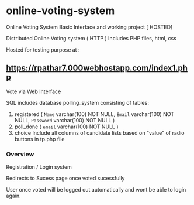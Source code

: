 # online-voting-system
Online Voting System Basic Interface and working project [ HOSTED]

Distributed Online Voting system ( HTTP )
Includes PHP files, html, css

Hosted for testing purpose at : <h2>https://rpathar7.000webhostapp.com/index1.php</h2>

Vote via Web Interface

SQL includes database polling_system consisting of tables:
1. registered (
  `Name` varchar(100) NOT NULL,
  `Email` varchar(100) NOT NULL,
  `Password` varchar(100) NOT NULL
)
2. poll_done (
  `email` varchar(100) NOT NULL
)
3. choice  Include all columns of candidate lists based on "value" of radio buttons in tp.php file


<h3>Overview</h3>
Registration / Login system

Redirects to Sucess page once voted sucessfully

User once voted will be logged out automatically and wont be able to login again.


